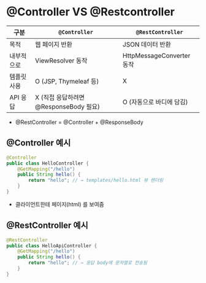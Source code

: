 # @Controller VS @Restcontroller
| 구분     | `@Controller`                 | `@RestController`       |
| ------ | ----------------------------- | ----------------------- |
| 목적     | 웹 페이지 반환                      | JSON 데이터 반환             |
| 내부적으로  | ViewResolver 동작               | HttpMessageConverter 동작 |
| 템플릿 사용 | O (JSP, Thymeleaf 등)          | X                       |
| API 응답 | X (직접 응답하려면 @ResponseBody 필요) | O (자동으로 바디에 담김)         |
- @RestController = @Controller + @ResponseBody

## @Controller 예시
~~~ java
@Controller
public class HelloController {
    @GetMapping("/hello")
    public String hello() {
        return "hello"; // → templates/hello.html 뷰 렌더링
    }
}
~~~
- 클라이언트한테 페이지(html) 를 보여줌


## @RestController 예시
~~~ java
@RestController
public class HelloApiController {
    @GetMapping("/hello")
    public String hello() {
        return "hello"; // → 응답 body에 문자열로 전송됨
    }
}
~~~